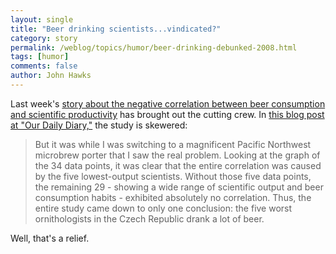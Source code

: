 ```yaml
---
layout: single 
title: "Beer drinking scientists...vindicated?" 
category: story
permalink: /weblog/topics/humor/beer-drinking-debunked-2008.html
tags: [humor] 
comments: false 
author: John Hawks 
---
```



<p>
Last week's <a href="http://johnhawks.net/weblog/topics/humor/beer-drinking-scientific-output-2008.html">story about the negative correlation between beer consumption and scientific productivity</a> has brought out the cutting crew. In <a href="http://life.lithoguru.com/index.php?itemid=119">this blog post at "Our Daily Diary,"</a> the study is skewered: 
</p>

<blockquote>But it was while I was switching to a magnificent Pacific Northwest microbrew porter that I saw the real problem. Looking at the graph of the 34 data points, it was clear that the entire correlation was caused by the five lowest-output scientists. Without those five data points, the remaining 29 - showing a wide range of scientific output and beer consumption habits - exhibited absolutely no correlation. Thus, the entire study came down to only one conclusion: the five worst ornithologists in the Czech Republic drank a lot of beer.</blockquote>

<p>
Well, that's a relief. 
</p>

